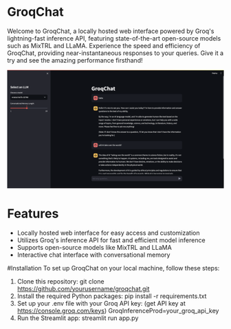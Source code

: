# GroqChat
Welcome to GroqChat, a locally hosted web interface powered by Groq's lightning-fast inference API, featuring state-of-the-art open-source models such as MixTRL and LLaMA. Experience the speed and efficiency of GroqChat, providing near-instantaneous responses to your queries. Give it a try and see the amazing performance firsthand!

![GroqChat Screenshot](images/groqchat_screenshot.png)

# Features
- Locally hosted web interface for easy access and customization
- Utilizes Groq's inference API for fast and efficient model inference
- Supports open-source models like MixTRL and LLaMA
- Interactive chat interface with conversational memory

#Installation
To set up GroqChat on your local machine, follow these steps:

1. Clone this repository:
git clone https://github.com/yourusername/groqchat.git
2. Install the required Python packages:
pip install -r requirements.txt
3. Set up your .env file with your Groq API key: (get API key at https://console.groq.com/keys)
GroqInferenceProd=your_groq_api_key
4. Run the Streamlit app:
streamlit run app.py



